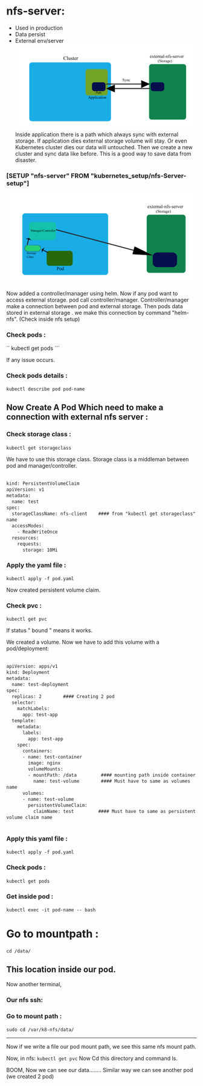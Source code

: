 # nfs-server:
- Used in production
- Data persist
- External env/server
  ![Image Alt](https://github.com/sheikhsalmanhossain/kubernetes/blob/1526444faac27e046b253a13735aede9b84f9510/kubernetes-resources/6-volume/3-external-nfs-server/nfs%20server%20setup.jpg)
Inside application there is a path which always sync with external storage. If application dies external storage volume will stay. Or even Kubernetes cluster dies our data will untouched. Then we create a new cluster and sync data like before. This is a good way to save data from disaster.

### [SETUP "nfs-server" FROM "kubernetes_setup/nfs-Server-setup"]

![Image Alt](https://github.com/sheikhsalmanhossain/kubernetes/blob/1526444faac27e046b253a13735aede9b84f9510/kubernetes-resources/6-volume/3-external-nfs-server/nfs%20server%20setup1.jpg)

Now added a controller/manager using helm.
Now if any pod want to access external storage. pod call controller/manager. Controller/manager make a connection between pod and external storage. Then pods data stored in external storage 
. we make this connection by command "helm-nfs".
(Check inside nfs setup)

### Check pods :
`` kubectl get pods ```

If any issue occurs.
### Check pods details :

``` kubectl describe pod pod-name ```

## Now Create A Pod Which need to make a connection with external nfs server :
### Check storage class :

``` kubectl get storageclass ```

We have to use this storage class. Storage class is a middleman between pod and manager/controller.

```

kind: PersistentVolumeClaim
apiVersion: v1
metadata:
  name: test
spec:
  storageClassName: nfs-client    #### from "kubectl get storageclass" name
  accessModes:
    - ReadWriteOnce
  resources:
    requests:
      storage: 10Mi

```

### Apply the yaml file :

``` kubectl apply -f pod.yaml ```

Now created persistent volume claim.

### Check pvc :

``` kubectl get pvc ```

If status " bound " means it works.

We created a volume. Now we have to add this volume with a pod/deployment:

```

apiVersion: apps/v1
kind: Deployment
metadata:
  name: test-deployment
spec:
  replicas: 2        #### Creating 2 pod
  selector:
    matchLabels:
      app: test-app
  template:
    metadata:
      labels:
        app: test-app
    spec:
      containers:
      - name: test-container
        image: nginx
        volumeMounts:
        - mountPath: /data         #### mounting path inside container
          name: test-volume        #### Must have to same as volumes name
      volumes:
      - name: test-volume
        persistentVolumeClaim:
          claimName: test         #### Must have to same as persistent volume claim name


```

### Apply this yaml file :

``` kubectl apply -f pod.yaml ```

### Check pods :

``` kubectl get pods ```

### Get inside pod :
``` kubectl exec -it pod-name -- bash ```

# Go to mountpath :
``` cd /data/ ```

This location inside our pod.
---------------------------------------------
Now another terminal,

### Our nfs ssh:
### Go to mount path :

``` sudo cd /var/k8-nfs/data/ ```

------------------------------------------

Now if we write a file our pod mount path, we see this same nfs mount path.

Now, in nfs:
``` kubectl get pvc ```
Now Cd this directory and command ls.


BOOM, Now we can see our data........
Similar way we can see another pod (we created 2 pod)
